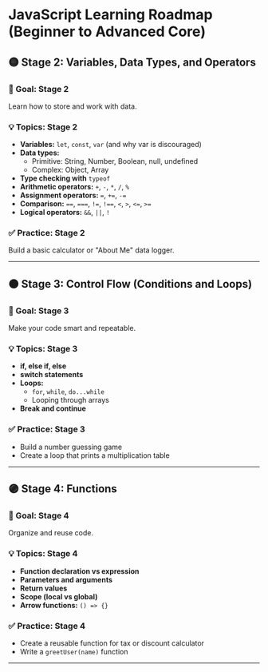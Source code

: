 # JavaScript Learning Roadmap (Beginner to Advanced Core)

## 🟡 Stage 2: Variables, Data Types, and Operators

### 📌 Goal: Stage 2

Learn how to store and work with data.

### 💡 Topics: Stage 2

- **Variables:** `let`, `const`, `var` (and why var is discouraged)
- **Data types:**
  - Primitive: String, Number, Boolean, null, undefined
  - Complex: Object, Array
- **Type checking with** `typeof`
- **Arithmetic operators:** `+`, `-`, `*`, `/`, `%`
- **Assignment operators:** `=`, `+=`, `-=`
- **Comparison:** `==`, `===`, `!=`, `!==`, `<`, `>`, `<=`, `>=`
- **Logical operators:** `&&`, `||`, `!`

### ✅ Practice: Stage 2

Build a basic calculator or "About Me" data logger.

---

## 🟠 Stage 3: Control Flow (Conditions and Loops)

### 📌 Goal: Stage 3

Make your code smart and repeatable.

### 💡 Topics: Stage 3

- **if, else if, else**
- **switch statements**
- **Loops:**
  - `for`, `while`, `do...while`
  - Looping through arrays
- **Break and continue**

### ✅ Practice: Stage 3

- Build a number guessing game
- Create a loop that prints a multiplication table

---

## 🟣 Stage 4: Functions

### 📌 Goal: Stage 4

Organize and reuse code.

### 💡 Topics: Stage 4

- **Function declaration vs expression**
- **Parameters and arguments**
- **Return values**
- **Scope (local vs global)**
- **Arrow functions:** `() => {}`

### ✅ Practice: Stage 4

- Create a reusable function for tax or discount calculator
- Write a `greetUser(name)` function

---
